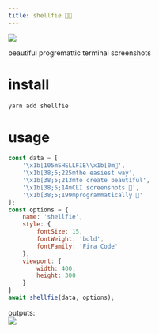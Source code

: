 ```yaml
---
title: shellfie 🤳🏽
--- 
```

[![](https://img.shields.io/static/v1?label=created%20with%20rex&message=%F0%9F%A6%96&color=1e1e1e)](https://tool3.github.io/rex)    

beautiful progremattic terminal screenshots
# install
```bash
yarn add shellfie
```

# usage
```js
const data = [
    '\x1b[105mSHELLFIE\\x1b[0m🤳',
    '\x1b[38;5;225mthe easiest way',
    '\x1b[38;5;213mto create beautiful',
    '\x1b[38;5;14mCLI screenshots 📸',
    '\x1b[38;5;199mprogrammatically 🚀'
];
const options = {
    name: 'shellfie',
    style: {
        fontSize: 15,
        fontWeight: 'bold',
        fontFamily: 'Fira Code'
    },
    viewport: {
        width: 400,
        height: 300
    }
}
await shellfie(data, options);
```

outputs:   
![](/img/shellfie.png)


 